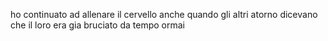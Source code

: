 ho continuato ad allenare il cervello anche quando gli altri atorno dicevano che il loro era gia bruciato da tempo ormai
